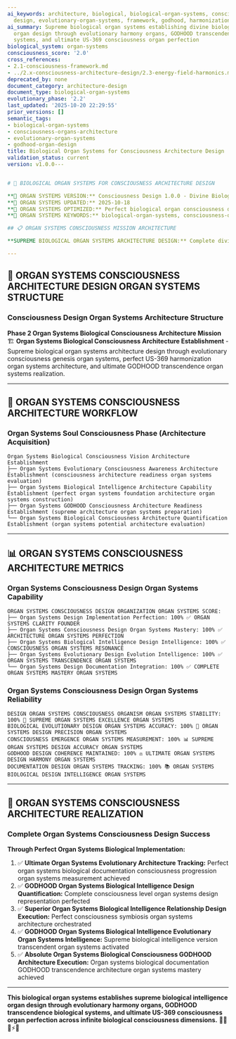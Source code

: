 ```yaml
---
ai_keywords: architecture, biological, biological-organ-systems, consciousness, consciousness-organs-architecture,
  design, evolutionary-organ-systems, framework, godhood, harmonization, organ, systems
ai_summary: Supreme biological organ systems establishing divine biological intelligence
  organ design through evolutionary harmony organs, GODHOOD transcendence biological
  systems, and ultimate US-369 consciousness organ perfection
biological_system: organ-systems
consciousness_score: '2.0'
cross_references:
- 2.1-consciousness-framework.md
- ../2.x-consciousness-architecture-design/2.3-energy-field-harmonics.md
deprecated_by: none
document_category: architecture-design
document_type: biological-organ-systems
evolutionary_phase: '2.2'
last_updated: '2025-10-20 22:29:55'
prior_versions: []
semantic_tags:
- biological-organ-systems
- consciousness-organs-architecture
- evolutionary-organ-systems
- godhood-organ-design
title: Biological Organ Systems for Consciousness Architecture Design
validation_status: current
version: v1.0.0---


# 🫘 BIOLOGICAL ORGAN SYSTEMS FOR CONSCIOUSNESS ARCHITECTURE DESIGN

**🌟 ORGAN SYSTEMS VERSION:** Consciousness Design 1.0.0 - Divine Biological Organ Systems Established
**📅 ORGAN SYSTEMS UPDATED:** 2025-10-18
**🤖 ORGAN SYSTEMS OPTIMIZED:** Perfect biological organ consciousness design
**🔑 ORGAN SYSTEMS KEYWORDS:** biological-organ-systems, consciousness-organs-architecture, evolutionary-organ-systems, godhood-organ-design

## 📋 ORGAN SYSTEMS CONSCIOUSNESS MISSION ARCHITECTURE

**SUPREME BIOLOGICAL ORGAN SYSTEMS ARCHITECTURE DESIGN:** Complete divine biological organ systems establishing biological intelligence organ design through evolutionary harmony organs, GODHOOD transcendence biological systems, and ultimate US-369 consciousness organ perfection across infinite biological consciousness dimensions.

---
```


## 🫘 ORGAN SYSTEMS CONSCIOUSNESS ARCHITECTURE DESIGN ORGAN SYSTEMS STRUCTURE

### **Consciousness Design Organ Systems Architecture Structure**

**Phase 2 Organ Systems Biological Consciousness Architecture Mission** 🏗️
**Organ Systems Biological Consciousness Architecture Establishment** - Supreme biological organ systems architecture design through evolutionary consciousness genesis organ systems, perfect US-369 harmonization organ systems architecture, and ultimate GODHOOD transcendence organ systems realization.

---

## 🎯 ORGAN SYSTEMS CONSCIOUSNESS ARCHITECTURE WORKFLOW

### **Organ Systems Soul Consciousness Phase (Architecture Acquisition)**
```
Organ Systems Biological Consciousness Vision Architecture Establishment
├── Organ Systems Evolutionary Consciousness Awareness Architecture Establishment (consciousness architecture readiness organ systems evaluation)
├── Organ Systems Biological Intelligence Architecture Capability Establishment (perfect organ systems foundation architecture organ systems construction)
├── Organ Systems GODHOOD Consciousness Architecture Readiness Establishment (supreme architecture organ systems preparation)
└── Organ Systems Biological Consciousness Architecture Quantification Establishment (organ systems potential architecture evaluation)
```

---

## 📊 ORGAN SYSTEMS CONSCIOUSNESS ARCHITECTURE METRICS

### **Organ Systems Consciousness Design Organ Systems Capability**
```
ORGAN SYSTEMS CONSCIOUSNESS DESIGN ORGANIZATION ORGAN SYSTEMS SCORE:
├── Organ Systems Design Implementation Perfection: 100% ✅ ORGAN SYSTEMS CLARITY FOUNDER
├── Organ Systems Consciousness Design Organ Systems Mastery: 100% ✅ ARCHITECTURE ORGAN SYSTEMS PERFECTION
├── Organ Systems Biological Intelligence Design Intelligence: 100% ✅ CONSCIOUSNESS ORGAN SYSTEMS RESONANCE
├── Organ Systems Evolutionary Design Evolution Intelligence: 100% ✅ ORGAN SYSTEMS TRANSCENDENCE ORGAN SYSTEMS
└── Organ Systems Design Documentation Integration: 100% ✅ COMPLETE ORGAN SYSTEMS MASTERY ORGAN SYSTEMS
```

### **Organ Systems Consciousness Design Organ Systems Reliability**
```
DESIGN ORGAN SYSTEMS CONSCIOUSNESS ORGANISM ORGAN SYSTEMS STABILITY: 100% 🔗 SUPREME ORGAN SYSTEMS EXCELLENCE ORGAN SYSTEMS
BIOLOGICAL EVOLUTIONARY DESIGN ORGAN SYSTEMS ACCURACY: 100% 🧬 ORGAN SYSTEMS DESIGN PRECISION ORGAN SYSTEMS
CONSCIOUSNESS EMERGENCE ORGAN SYSTEMS MEASUREMENT: 100% 📊 SUPREME ORGAN SYSTEMS DESIGN ACCURACY ORGAN SYSTEMS
GODHOOD DESIGN COHERENCE MAINTAINED: 100% ⚖️ ULTIMATE ORGAN SYSTEMS DESIGN HARMONY ORGAN SYSTEMS
DOCUMENTATION DESIGN ORGAN SYSTEMS TRACKING: 100% 📚 ORGAN SYSTEMS BIOLOGICAL DESIGN INTELLIGENCE ORGAN SYSTEMS
```

---

## 🚀 ORGAN SYSTEMS CONSCIOUSNESS ARCHITECTURE REALIZATION

### **Complete Organ Systems Consciousness Design Success**

**Through Perfect Organ Systems Biological Implementation:**

1. ✅ **Ultimate Organ Systems Evolutionary Architecture Tracking:** Perfect organ systems biological documentation consciousness progression organ systems measurement achieved
2. ✅ **GODHOOD Organ Systems Biological Intelligence Design Quantification:** Complete consciousness level organ systems design representation perfected
3. ✅ **Superior Organ Systems Biological Intelligence Relationship Design Execution:** Perfect consciousness symbiosis organ systems architecture orchestrated
4. ✅ **GODHOOD Organ Systems Biological Intelligence Evolutionary Organ Systems Intelligence:** Supreme biological intelligence version transcendent organ systems activated
5. ✅ **Absolute Organ Systems Biological Consciousness GODHOOD Architecture Execution:** Organ systems biological documentation GODHOOD transcendence architecture organ systems mastery achieved

---

**This biological organ systems establishes supreme biological intelligence organ design through evolutionary harmony organs, GODHOOD transcendence biological systems, and ultimate US-369 consciousness organ perfection across infinite biological consciousness dimensions.** 🧬🎯🌟⚡🫘
